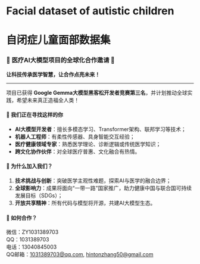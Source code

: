 # Facial dataset of autistic children
# 自闭症儿童面部数据集








### 🌟 **医疗AI大模型项目的全球化合作邀请** 🌟  
**让科技传承医学智慧，让合作点亮未来！**  

---

项目已获得 **Google Gemma大模型黑客松开发者竞赛第三名**，并计划推动全球实践，希望未来真正造福全人类！  

#### 🤝 **我们正在寻找这样的你**  
- **AI大模型开发者**：擅长多模态学习、Transformer架构、联邦学习等技术；  
- **机器人工程师**：有柔性传感器、具身智能交互经验；  
- **医疗健康领域专家**：熟悉医学理论、诊断逻辑或传统医学知识；  
- **跨文化协作伙伴**：对全球医疗普惠、文化融合有热情。  

#### 🚀 **为什么加入我们？**  
1. **技术挑战与创新**：突破医学主观性难题，探索AI与医学的融合边界；  
2. **全球影响力**：成果将面向“一带一路”国家推广，助力健康中国与联合国可持续发展目标（SDGs）；  
3. **开放共享精神**：所有代码与模型将开源，共建AI大模型生态。  

#### 📣 **如何合作？**  
微信：ZY1031389703    
QQ：1031389703     
电话：13040845003    
QQ邮箱：1031389703@qq.com, hintonzhang50@gmail.com     
